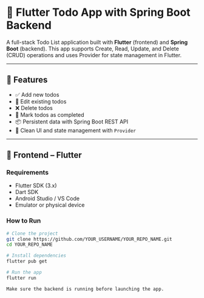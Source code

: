 # 📝 Flutter Todo App with Spring Boot Backend

A full-stack Todo List application built with **Flutter** (frontend) and **Spring Boot** (backend). This app supports Create, Read, Update, and Delete (CRUD) operations and uses Provider for state management in Flutter.

---

## 🚀 Features

- ✅ Add new todos
- 📝 Edit existing todos
- ❌ Delete todos
- 🔄 Mark todos as completed
- 📦 Persistent data with Spring Boot REST API
- 📲 Clean UI and state management with `Provider`

---

## 📱 Frontend – Flutter

### Requirements

- Flutter SDK (3.x)
- Dart SDK
- Android Studio / VS Code
- Emulator or physical device

### How to Run

```bash
# Clone the project
git clone https://github.com/YOUR_USERNAME/YOUR_REPO_NAME.git
cd YOUR_REPO_NAME

# Install dependencies
flutter pub get

# Run the app
flutter run

Make sure the backend is running before launching the app.
